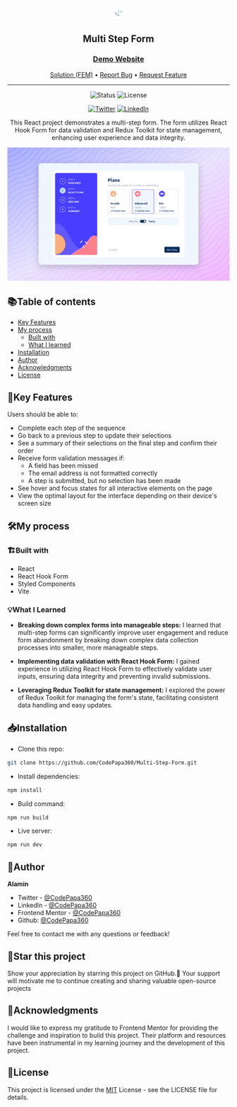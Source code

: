 <div align="center">

  <img src="./public/images/favicon-32x32.png" alt="logo" width="30" height="auto">

  <h2>Multi Step Form</h2>

  <h3>
    <a href="https://multi-step-form-codepapa.vercel.app">
      <strong>Demo Website</strong>
    </a>
  </h3>

  <div align="center">
    <a href="https://multi-step-form-codepapa.vercel.app">Solution (FEM)</a>
    •
    <a href="https://github.com/CodePapa360/The-Wild-Oasis/issues">Report Bug</a>
    •
    <a href="https://github.com/CodePapa360/The-Wild-Oasis/pulls">Request Feature</a>
  </div>

  <hr>

</div>

<!-- Badges -->
<div align="center">

<!-- Status -->
<img src="https://img.shields.io/badge/Status-Completed-success?style=flat" alt="Status" />

<!-- Liceensee -->
<img src="https://img.shields.io/badge/License-MIT-blue?style=flat" alt="License" />

<a href='https://www.twitter.com/CodePapa360' target="_blank"><img alt='Twitter' src='https://img.shields.io/badge/@CodePapa360-100000?style=for-the-badge&logo=Twitter&logoColor=00C9F7&labelColor=3F3F3F&color=0092FA'/></a>
<a href='https://www.linkedin.com/in/codepapa360' target="_blank"><img alt='LinkedIn' src='https://img.shields.io/badge/@CodePapa360-100000?style=for-the-badge&logo=LinkedIn&logoColor=00a0dc&labelColor=2F2F2F&color=0077b5'/></a>

</div>

<!-- Brief -->
<p align="center">
This React project demonstrates a multi-step form. The form utilizes React Hook Form for data validation and Redux Toolkit for state management, enhancing user experience and data integrity.
</p>

<!-- Screenshot -->
<a align="center" href="https://multi-step-form-codepapa.vercel.app">

![Screenshot](./public/thumbnail-preview.png)

</a>

## 📚Table of contents

- [Key Features](#key-features)
- [My process](#my-process)
  - [Built with](#built-with)
  - [What I learned](#what-i-learned)
- [Installation](#installation)
- [Author](#author)
- [Acknowledgments](#acknowledgments)
- [License](#license)

## 🎉Key Features

Users should be able to:

- Complete each step of the sequence
- Go back to a previous step to update their selections
- See a summary of their selections on the final step and confirm their order
- Receive form validation messages if:
  - A field has been missed
  - The email address is not formatted correctly
  - A step is submitted, but no selection has been made
- See hover and focus states for all interactive elements on the page
- View the optimal layout for the interface depending on their device's screen size

## 🛠️My process

### 🏗️Built with

- React
- React Hook Form
- Styled Components
- Vite

### 💡What I Learned

- **Breaking down complex forms into manageable steps:** I learned that multi-step forms can significantly improve user engagement and reduce form abandonment by breaking down complex data collection processes into smaller, more manageable steps.

- **Implementing data validation with React Hook Form:** I gained experience in utilizing React Hook Form to effectively validate user inputs, ensuring data integrity and preventing invalid submissions.

- **Leveraging Redux Toolkit for state management:** I explored the power of Redux Toolkit for managing the form's state, facilitating consistent data handling and easy updates.

## 📥Installation

- Clone this repo:

```sh
git clone https://github.com/CodePapa360/Multi-Step-Form.git
```

- Install dependencies:

```sh
npm install
```

- Build command:

```sh
npm run build
```

- Live server:

```sh
npm run dev
```

## 👤Author

<b>Alamin</b>

- Twitter - [@CodePapa360](https://www.twitter.com/CodePapa360)
- LinkedIn - [@CodePapa360](https://www.linkedin.com/in/codepapa360)
- Frontend Mentor - [@CodePapa360](https://www.frontendmentor.io/profile/CodePapa360)
- Github: [@CodePapa360](https://github.com/codepapa360)

Feel free to contact me with any questions or feedback!

## 🌟Star this project

Show your appreciation by starring this project on GitHub.🙂 Your support will motivate me to continue creating and sharing valuable open-source projects

## 🙏Acknowledgments

I would like to express my gratitude to Frontend Mentor for providing the challenge and inspiration to build this project. Their platform and resources have been instrumental in my learning journey and the development of this project.

## 📜License

This project is licensed under the [MIT](./LICENSE.md) License - see the LICENSE file for details.
